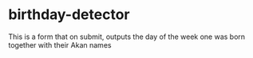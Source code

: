 # birthday-detector
This is a form that on submit, outputs the day of the week one was born together with  their Akan names
